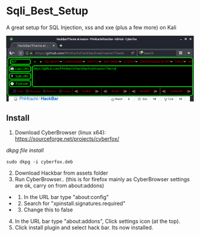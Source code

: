 # Sqli_Best_Setup
A great setup for SQL Injection, xss and xxe (plus a few more) on Kali

![](/assets/show.png)


## Install

1. Download CyberBrowser (linux x64): https://sourceforge.net/projects/cyberfox/

*dkpg file install*
```
sudo dkpg -i cyberfox.deb
```

2. Download Hackbar from assets folder
3. Run CyberBrowser.. (this is for firefox mainly as CyberBrowser settings are ok, carry on from about:addons)
- 1. In the URL bar type "about:config" 
- 2. Search for "xpinstall.signatures.required"
- 3. Change this to false
4. In the URL bar type "about:addons", Click settings icon (at the top). 
5. Click install plugin and select hack bar. Its now installed. 

